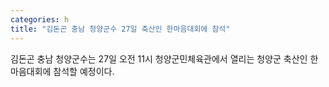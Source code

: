 ```yaml
---
categories: h
title: "김돈곤 충남 청양군수 27일 축산인 한마음대회에 참석"
---
```

김돈곤 충남 청양군수는 27일 오전 11시 청양군민체육관에서 열리는 청양군 축산인 한마음대회에 참석할 예정이다.
